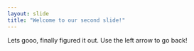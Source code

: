 ```yaml
---
layout: slide
title: "Welcome to our second slide!"
---
```

Lets gooo, finally figured it out.
Use the left arrow to go back!
